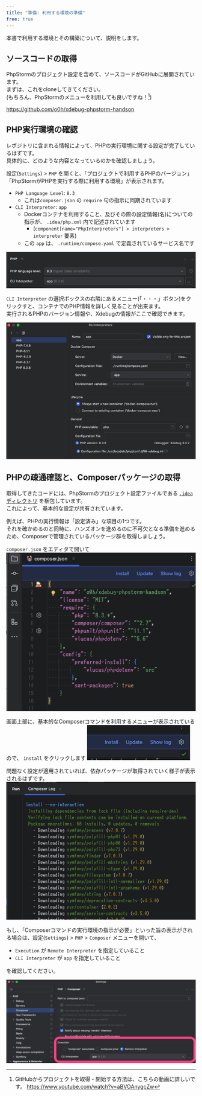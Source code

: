 ```yaml
---
title: "準備: 利用する環境の準備"
free: true
---
```


本書で利用する環境とその構築について、説明をします。

## ソースコードの取得

PhpStormのプロジェクト設定を含めて、ソースコードがGitHubに展開されています。  
まずは、これをcloneしてきてください。  
(もちろん、PhpStormのメニューを利用しても良いですね！[^pj-from-vcs])

https://github.com/o0h/xdebug-phpstorm-handson

[^pj-from-vcs]: GitHubからプロジェクトを取得・開始する方法は、こちらの動画に詳しいです。 https://www.youtube.com/watch?v=aBVOAnygcZw

## PHP実行環境の確認

レポジトリに含まれる情報によって、PHPの実行環境に関する設定が完了しているはずです。  
具体的に、どのような内容となっているのかを確認しましょう。

設定(`Settings`) > `PHP` を開くと、「プロジェクトで利用するPHPのバージョン」「PhpStormがPHPを実行する際に利用する環境」が表示されます。

- `PHP Language Level`: `8.3`
  - これは`composer.json` の `require` 句の指示に同期されています
- `CLI Interpreter`: `app`
  - Dockerコンテナを利用すること、及びその際の設定情報(名)についての指示が、 `.idea/php.xml` 内で記述されています
    - (`component[name="PhpInterpreters"] > interpreters > interpreter` 要素)
  - この `app` は、 `.runtime/compose.yaml` で定義されているサービス名です

![](/images/0-1_setup/php-interpreter-and-level.png)

`CLI Interpreter` の選択ボックスの右隣にあるメニュー(「・・・」ボタン)をクリックすと、コンテナでのPHP情報を詳しく見ることが出来ます。  
実行されるPHPのバージョン情報や、Xdebugの情報がここで確認できます。

![](/images/0-1_setup/phpenv.png)

## PHPの疎通確認と、Composerパッケージの取得

取得してきたコードには、PhpStormのプロジェクト設定ファイルである [`.idea`ディレクトリ](https://github.com/o0h/xdebug-phpstorm-handson/tree/main/.idea) を梱包しています。  
これによって、基本的な設定が共有されています。

例えば、PHPの実行情報は「設定済み」な項目の1つです。  
それを確かめるのと同時に、ハンズオンを進めるのに不可欠となる準備を進めるため、Composerで管理されているパッケージ群を取得しましょう。

`composer.json` をエディタで開いて
![](/images/0-1_setup/open-composer.png)

画面上部に、基本的なComposerコマンドを利用するメニューが表示されているので、 `install` をクリックします
![](/images/0-1_setup/composer-install.png)

問題なく設定が適用されていれば、依存パッケージが取得されていく様子が表示されるはずです。
![](/images/0-1_setup/composer-install-execution.png)

もし、「Composerコマンドの実行環境の指示が必要」といった旨の表示がされる場合は、設定(`Settings`) > `PHP` > `Composer` メニューを開いて、

- `Execution` が `Remote Interpreter` を指定していること
- `CLI Interpreter` が `app` を指定していること

を確認してください。

![](/images/0-1_setup/setting-composer-interpreter.png)
